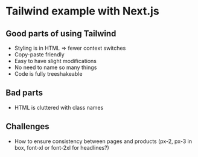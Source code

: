 # Tailwind example with Next.js

## Good parts of using Tailwind

- Styling is in HTML => fewer context switches
- Copy-paste friendly
- Easy to have slight modifications
- No need to name so many things
- Code is fully treeshakeable

## Bad parts

- HTML is cluttered with class names

## Challenges

- How to ensure consistency between pages and products (px-2, px-3 in box, font-xl or font-2xl for headlines?)

